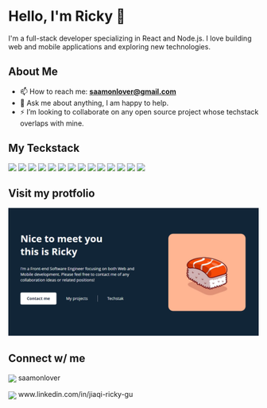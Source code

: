 # Hello, I'm Ricky 👋

I'm a full-stack developer specializing in React and Node.js. I love building web and mobile applications and exploring new technologies.

## About Me

- 📫 How to reach me: **saamonlover@gmail.com**
- 💬 Ask me about anything, I am happy to help.
- ⚡ I’m looking to collaborate on any open source project whose techstack overlaps with mine.

## My Teckstack

<p float="left">
    <img src="https://cdn.jsdelivr.net/gh/devicons/devicon@latest/icons/react/react-original.svg" width="50" />
    <img src="https://cdn.jsdelivr.net/gh/devicons/devicon@latest/icons/nodejs/nodejs-plain.svg" width="50" />
    <img src="https://cdn.jsdelivr.net/gh/devicons/devicon@latest/icons/nextjs/nextjs-original.svg" width="50" />
    <img src="https://cdn.jsdelivr.net/gh/devicons/devicon@latest/icons/tailwindcss/tailwindcss-original.svg" width="50" />
    <img src="https://cdn.jsdelivr.net/gh/devicons/devicon@latest/icons/javascript/javascript-original.svg" width="50" />
    <img src="https://cdn.jsdelivr.net/gh/devicons/devicon@latest/icons/swift/swift-original.svg" width="50" />
    <img src="https://cdn.jsdelivr.net/gh/devicons/devicon@latest/icons/mongodb/mongodb-plain.svg" width="50" />
    <img src="https://cdn.jsdelivr.net/gh/devicons/devicon@latest/icons/mysql/mysql-original.svg" width="50" />
    <img src="https://cdn.jsdelivr.net/gh/devicons/devicon@latest/icons/firebase/firebase-original.svg" width="50" />
    <img src="https://cdn.jsdelivr.net/gh/devicons/devicon@latest/icons/eslint/eslint-original.svg" width="50" />
    <img src="https://cdn.jsdelivr.net/gh/devicons/devicon@latest/icons/netlify/netlify-original.svg" width="50" />
    <img src="https://cdn.jsdelivr.net/gh/devicons/devicon@latest/icons/vercel/vercel-original.svg" width="50" />
    <img src="https://cdn.jsdelivr.net/gh/devicons/devicon@latest/icons/figma/figma-original.svg" width="50" />
    <img src="https://cdn.jsdelivr.net/gh/devicons/devicon@latest/icons/git/git-original.svg" width="50" />
</p>

## Visit my protfolio

[![Snapshot](public/snapshot.png)]()

## Connect w/ me

<p>
  <span style="vertical-align: middle;"><img src="https://cdn2.iconfinder.com/data/icons/social-media-2285/512/1_Instagram_colored_svg_1-512.png" width="30" style="vertical-align: middle;" /> saamonlover</span>
</p>
<p>
  <span style="vertical-align: middle;"><img src="https://cdn2.iconfinder.com/data/icons/social-media-2285/512/1_Linkedin_unofficial_colored_svg-512.png" width="30" style="vertical-align: middle;" /> www.linkedin.com/in/jiaqi-ricky-gu</span>
</p>
